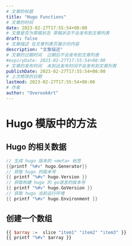 ```yaml
---
# 文章的标题
title: "Hugo Functions"
# 文章的时间
date: 2023-02-27T17:55:54+08:00
# 文章是否为草稿状态 草稿状态不会发布到文章列表
draft: false
# 文章描述 在文章列表页展示的内容
description: "文章描述"
# 文章的过期时间  过期后不会发布到文章列表
#expiryDate: 2023-02-27T17:55:54+08:00 
# 文章的发布时间  未到达发布时间不会发布到文章列表
publishDate: 2023-02-27T17:55:54+08:00
# 上次修改的日期
lastmod: 2023-02-27T17:55:54+08:00
# 作者
author: "OverookArt"
---
```


# Hugo 模版中的方法  

## Hugo 的相关数据  

``` go
// 生成 hugo 版本的 <meta> 标签
{{printf "%#v" hugo.Generator}}
// 获取 hugo 的版本号
{{ printf "%#v" hugo.Version }}
// 获取构建 hugo 的 go语言的版本号
{{ printf "%#v" hugo.GoVersion }}
// 获取 hugo 当前运行环境
{{ printf "%#v" hugo.Environment }}
```


## 创建一个数组  

``` js
{{ $array :=  slice "item1" "item2" "item3" }}
{{ printf "%#v" $array }}
```

